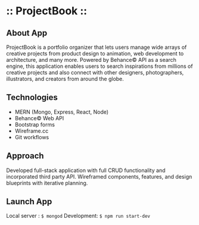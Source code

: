 
# :: ProjectBook :: #

## About App ##

  ProjectBook is a portfolio organizer that lets users manage wide arrays of creative projects from product design to animation, web development to architecture, and many more. Powered by Behance© API as a search engine, this application enables users to search inspirations from millions of creative projects and also connect with other designers, photographers, illustrators, and creators from around the globe.

## Technologies ##

- MERN (Mongo, Express, React, Node)
- Behance© Web API
- Bootstrap forms
- Wireframe.cc
- Git workflows

## Approach ##

Developed full-stack application with full CRUD functionality and incorporated third party API. Wireframed components, features, and design blueprints with iterative planning.

## Launch App ##

Local server : `$ mongod`
Development: `$ npm run start-dev` 
